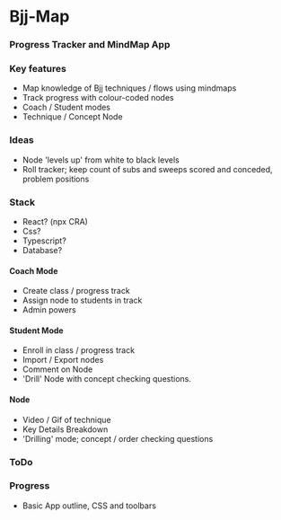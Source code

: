 # Bjj-Map
### Progress Tracker and MindMap App

### Key features
- Map knowledge of Bjj techniques / flows using mindmaps
- Track progress with colour-coded nodes
- Coach / Student modes
- Technique / Concept Node

### Ideas 
- Node 'levels up' from white to black levels
- Roll tracker; keep count of subs and sweeps scored and conceded, problem positions

### Stack
- React? (npx CRA)
- Css?
- Typescript?
- Database?

#### Coach Mode
- Create class / progress track
- Assign node to students in track
- Admin powers

#### Student Mode
- Enroll in class / progress track
- Import / Export nodes
- Comment on Node
- 'Drill' Node with concept checking questions. 

#### Node
- Video / Gif of technique
- Key Details Breakdown
- 'Drilling' mode; concept / order checking questions

### ToDo

### Progress
- Basic App outline, CSS and toolbars